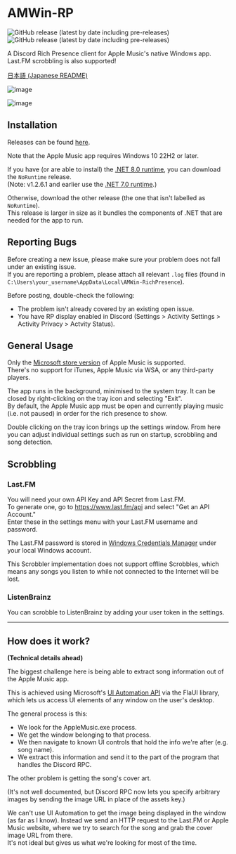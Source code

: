 # AMWin-RP
![GitHub release (latest by date including pre-releases)](https://img.shields.io/github/downloads-pre/PKBeam/AMWin-RP/total) ![GitHub release (latest by date including pre-releases)](https://img.shields.io/github/downloads-pre/PKBeam/AMWin-RP/latest/total)  

A Discord Rich Presence client for Apple Music's native Windows app.  
Last.FM scrobbling is also supported!

[日本語 (Japanese README)](https://github.com/PKBeam/AMWin-RP/blob/master/README-JA.md)

![image](https://github.com/PKBeam/AMWin-RP/assets/18737124/1451aef5-cb50-44e0-b60e-6be80874b090)

![image](https://user-images.githubusercontent.com/18737124/213862194-e02ec9e7-07ab-481f-9dc5-451b9159c903.png)

## Installation

Releases can be found [here](https://github.com/PKBeam/AMWin-RP/releases).

Note that the Apple Music app requires Windows 10 22H2 or later. 

If you have (or are able to install) the [.NET 8.0 runtime](https://dotnet.microsoft.com/en-us/download/dotnet/8.0), you can download the `NoRuntime` release.  
(Note: v1.2.6.1 and earlier use the [.NET 7.0 runtime](https://dotnet.microsoft.com/en-us/download/dotnet/7.0).)  

Otherwise, download the other release (the one that isn't labelled as `NoRuntime`).  
This release is larger in size as it bundles the components of .NET that are needed for the app to run.

## Reporting Bugs
Before creating a new issue, please make sure your problem does not fall under an existing issue.  
If you are reporting a problem, please attach all relevant `.log` files (found in `C:\Users\your_username\AppData\Local\AMWin-RichPresence`).

Before posting, double-check the following:
- The problem isn't already covered by an existing open issue.
- You have RP display enabled in Discord (Settings > Activity Settings > Activity Privacy > Actvity Status).

## General Usage
Only the [Microsoft store version](https://apps.microsoft.com/detail/9PFHDD62MXS1) of Apple Music is supported.  
There's no support for iTunes, Apple Music via WSA, or any third-party players.

The app runs in the background, minimised to the system tray. It can be closed by right-clicking on the tray icon and selecting "Exit".  
By default, the Apple Music app must be open and currently playing music (i.e. not paused) in order for the rich presence to show.  

Double clicking on the tray icon brings up the settings window. From here you can adjust individual settings such as run on startup, scrobbling and song detection.  

## Scrobbling
### Last.FM
You will need your own API Key and API Secret from Last.FM.  
To generate one, go to https://www.last.fm/api and select "Get an API Account."  
Enter these in the settings menu with your Last.FM username and password.

The Last.FM password is stored in [Windows Credentials Manager](https://support.microsoft.com/en-us/windows/accessing-credential-manager-1b5c916a-6a16-889f-8581-fc16e8165ac0) under your local Windows account.

This Scrobbler implementation does not support offline Scrobbles, which means any songs you listen to while not connected to the Internet will be lost.

### ListenBrainz 
You can scrobble to ListenBrainz by adding your user token in the settings.

<hr/>


## How does it work?

**(Technical details ahead)**

The biggest challenge here is being able to extract song information out of the Apple Music app.

This is achieved using Microsoft's [UI Automation API](https://learn.microsoft.com/en-us/windows/win32/winauto/windows-automation-api-overview) via the FlaUI library, which lets us access UI elements of any window on the user's desktop.

The general process is this:
- We look for the AppleMusic.exe process.
- We get the window belonging to that process.
- We then navigate to known UI controls that hold the info we're after (e.g. song name).
- We extract this information and send it to the part of the program that handles the Discord RPC.

The other problem is getting the song's cover art.  

(It's not well documented, but Discord RPC now lets you specify arbitrary images by sending the image URL in place of the assets key.)  

We can't use UI Automation to get the image being displayed in the window (as far as I know). Instead we send an HTTP request to the Last.FM or Apple Music website, where we try to search for the song and grab the cover image URL from there.  
It's not ideal but gives us what we're looking for most of the time.


